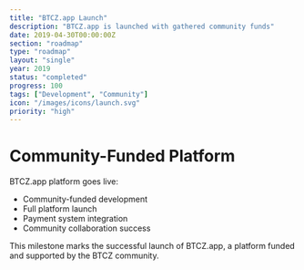 ```yaml
---
title: "BTCZ.app Launch"
description: "BTCZ.app is launched with gathered community funds"
date: 2019-04-30T00:00:00Z
section: "roadmap"
type: "roadmap"
layout: "single"
year: 2019
status: "completed"
progress: 100
tags: ["Development", "Community"]
icon: "/images/icons/launch.svg"
priority: "high"
---
```


# Community-Funded Platform

BTCZ.app platform goes live:
- Community-funded development
- Full platform launch
- Payment system integration
- Community collaboration success

This milestone marks the successful launch of BTCZ.app, a platform funded and supported by the BTCZ community.
